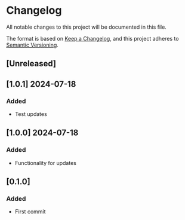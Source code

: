 # Changelog
All notable changes to this project will be documented in this file.

The format is based on [Keep a Changelog](https://keepachangelog.com/en/1.0.0/),
and this project adheres to [Semantic Versioning](https://semver.org/spec/v2.0.0.html).

## [Unreleased]

## [1.0.1] 2024-07-18 
### Added
- Test updates

## [1.0.0] 2024-07-18 
### Added
- Functionality for updates

## [0.1.0]
### Added
- First commit